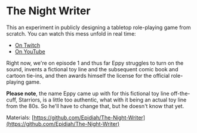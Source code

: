 # The Night Writer

This an experiment in publicly designing a tabletop role-playing game from scratch. You can watch this mess unfold in real time:

   * [On Twitch](https://www.twitch.tv/collections/oPvN195U4xYbMw)
   * [On YouTube](https://youtu.be/bPwz9wk_BaM)

Right now, we're on episode 1 and thus far Eppy struggles to turn on the sound, invents a fictional toy line and the subsequent comic book and cartoon tie-ins, and then awards himself the license for the official role-playing game.

**Please note**, the name Eppy came up with for this fictional toy line off-the-cuff, Starriors, is a little too authentic, what with it being an actual toy line from the 80s. So he'll have to change that, but he doesn't know that yet.

Materials: [https://github.com/Epidiah/The-Night-Writer](https://github.com/Epidiah/The-Night-Writer)


